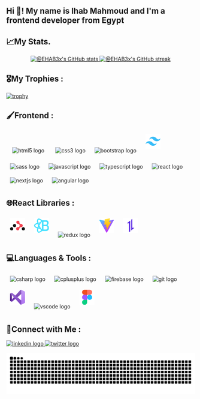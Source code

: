 <h2 align="left">Hi 👋! My name is Ihab Mahmoud and I'm a frontend developer from Egypt</h2>

## 📈My Stats.
<p align="center">
  <a href="https://github.com/EHAB3x?tab=repositories">
    <img src="https://github-readme-stats-one-bice.vercel.app/api?username=EHAB3x&theme=gotham&show_icons=true&count_private=true&hide_border=true&role=OWNER,ORGANIZATION_MEMBER,COLLABORATOR" width="48%" alt="@EHAB3x's GitHub stats"/>
  </a>
  <a href="https://github.com/EHAB3x?tab=stars">
    <img src="https://github-readme-streak-stats.herokuapp.com?user=EHAB3x&theme=gotham&hide_border=true&date_format=M%20j%5B%2C%20Y%5D" width="48%" alt="@EHAB3x's GitHub streak"/>
  </a>
</p>



## 🎖️My Trophies :
<p align="left">
  <a href="https://github.com/EHAB3x/github-profile-trophy">
    <img src="https://github-profile-trophy.vercel.app/?username=EHAB3x&theme=onedark" alt="trophy">
  </a>
</p>

## 🖌️Frontend :
<div align="left">
  <img src="https://cdn.jsdelivr.net/gh/devicons/devicon/icons/html5/html5-original.svg" height="30" alt="html5 logo" style="margin: 1rem; width: 40px; height: 40px;"/>
  <img src="https://cdn.jsdelivr.net/gh/devicons/devicon/icons/css3/css3-original.svg" height="30" alt="css3 logo" style="margin: 10px; width: 40px; height: 40px;"/>
  <img src="https://cdn.jsdelivr.net/gh/devicons/devicon/icons/bootstrap/bootstrap-original.svg" height="30" alt="bootstrap logo" style="margin: 10px; width: 40px; height: 40px;"/>
  <img src="https://raw.githubusercontent.com/devicons/devicon/v2.16.0/icons/tailwindcss/tailwindcss-original.svg" height="30" alt="tailwindcss logo" style="margin: 10px; width: 40px; height: 40px;"/>
  <img src="https://cdn.jsdelivr.net/gh/devicons/devicon/icons/sass/sass-original.svg" height="30" alt="sass logo" style="margin: 10px; width: 40px; height: 40px;"/>
  <img src="https://cdn.jsdelivr.net/gh/devicons/devicon/icons/javascript/javascript-original.svg" height="30" alt="javascript logo" style="margin: 10px; width: 40px; height: 40px;"/>
  <img src="https://cdn.jsdelivr.net/gh/devicons/devicon/icons/typescript/typescript-original.svg" height="30" alt="typescript logo" style="margin: 10px; width: 40px; height: 40px;"/>
  <img src="https://cdn.jsdelivr.net/gh/devicons/devicon/icons/react/react-original.svg" height="30" alt="react logo" style="margin: 10px; width: 40px; height: 40px;"/>
  <img src="https://cdn.jsdelivr.net/gh/devicons/devicon/icons/nextjs/nextjs-original.svg" height="30" alt="nextjs logo" style="margin: 10px; width: 40px; height: 40px;"/>
  <img src="https://cdn.jsdelivr.net/gh/devicons/devicon/icons/angular/angular-original.svg" height="30" alt="angular logo" style="margin: 10px; width: 40px; height: 40px;"/>

</div>

## 🌐React Libraries :
<div align="left">
  <img src="https://raw.githubusercontent.com/devicons/devicon/v2.16.0/icons/reactrouter/reactrouter-original.svg" height="30" alt="react-router logo" style="margin: 10px; width: 40px; height: 40px;"/>
  <img src="https://raw.githubusercontent.com/devicons/devicon/v2.16.0/icons/reactbootstrap/reactbootstrap-original.svg" height="30" alt="react-bootstrap logo" style="margin: 10px; width: 40px; height: 40px;"/>
  <img src="https://cdn.jsdelivr.net/gh/devicons/devicon/icons/redux/redux-original.svg" height="30" alt="redux logo" style="margin: 10px; width: 40px; height: 40px;"/>
  <img src="https://raw.githubusercontent.com/devicons/devicon/v2.16.0/icons/vitejs/vitejs-original.svg" height="30" alt="vite logo" style="margin: 10px; width: 40px; height: 40px;"/>
  <img src="https://raw.githubusercontent.com/devicons/devicon/v2.16.0/icons/axios/axios-plain.svg" height="30" alt="axios logo" style="margin: 10px; width: 40px; height: 40px;"/>
</div>

## 💻Languages & Tools :
<div align="left">
  <img src="https://cdn.jsdelivr.net/gh/devicons/devicon/icons/csharp/csharp-original.svg" height="30" alt="csharp logo" style="margin: 10px; width: 40px; height: 40px;"/>
  <img src="https://cdn.jsdelivr.net/gh/devicons/devicon/icons/cplusplus/cplusplus-original.svg" height="30" alt="cplusplus logo" style="margin: 10px; width: 40px; height: 40px;"/>
  <img src="https://cdn.jsdelivr.net/gh/devicons/devicon/icons/firebase/firebase-plain.svg" height="30" alt="firebase logo" style="margin: 10px; width: 40px; height: 40px;"/>
  <img src="https://cdn.jsdelivr.net/gh/devicons/devicon/icons/git/git-original.svg" height="30" alt="git logo" style="margin: 10px; width: 40px; height: 40px;"/>
  <img src="https://raw.githubusercontent.com/devicons/devicon/v2.16.0/icons/visualstudio/visualstudio-original.svg" height="30" alt="vs logo" style="margin: 10px; width: 40px; height: 40px;"/>
  <img src="https://cdn.jsdelivr.net/gh/devicons/devicon/icons/vscode/vscode-original.svg" height="30" alt="vscode logo" style="margin: 10px; width: 40px; height: 40px;"/>
  <img src="https://raw.githubusercontent.com/devicons/devicon/v2.16.0/icons/figma/figma-original.svg" height="30" alt="figma logo" style="margin: 10px; width: 40px; height: 40px;"/>
</div>

## 🤵Connect with Me :
<div align="left">
  <a href="https://www.linkedin.com/in/ihabmahmoud1" target="_blank">
    <img src="https://img.shields.io/static/v1?message=LinkedIn&logo=linkedin&label=&color=0077B5&logoColor=white&labelColor=&style=for-the-badge" height="35" alt="linkedin logo"  />
  </a>
  <a href="https://x.com/Ihab__mahmoud" target="_blank">
    <img src="https://img.shields.io/static/v1?message=Twitter&logo=twitter&label=&color=1DA1F2&logoColor=white&labelColor=&style=for-the-badge" height="35" alt="twitter logo"  />
  </a>
</div>

<br clear="both">

<div align="center">
  <img align="center" src="https://raw.githubusercontent.com/EHAB3x/EHAB3x/output/snake.svg" alt="Snake animation" />
</div>
